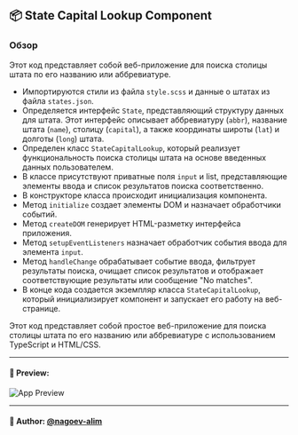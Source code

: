 ## 📦 State Capital Lookup Component

### Обзор
Этот код представляет собой веб-приложение для поиска столицы штата по его названию или аббревиатуре.

- Импортируются стили из файла `style.scss` и данные о штатах из файла `states.json`.
- Определяется интерфейс `State`, представляющий структуру данных для штата. Этот интерфейс описывает аббревиатуру (`abbr`), название штата (`name`), столицу (`capital`), а также координаты широты (`lat`) и долготы (`long`) штата.
- Определен класс `StateCapitalLookup`, который реализует функциональность поиска столицы штата на основе введенных данных пользователем. 
- В классе присутствуют приватные поля `input` и list, представляющие элементы ввода и список результатов поиска соответственно. 
- В конструкторе класса происходит инициализация компонента. 
- Метод `initialize` создает элементы DOM и назначает обработчики событий. 
- Метод `createDOM` генерирует HTML-разметку интерфейса приложения. 
- Метод `setupEventListeners` назначает обработчик события ввода для элемента `input`. 
- Метод `handleChange` обрабатывает событие ввода, фильтрует результаты поиска, очищает список результатов и отображает соответствующие результаты или сообщение "No matches".
- В конце кода создается экземпляр класса `StateCapitalLookup`, который инициализирует компонент и запускает его работу на веб-странице.
  
Этот код представляет собой простое веб-приложение для поиска столицы штата по его названию или аббревиатуре с использованием TypeScript и HTML/CSS.


---

#### 🌄 Preview:

![App Preview](https://lh3.googleusercontent.com/drive-viewer/AITFw-zlCj-Kjl0Hjt0O_bCv8y-zwvyIhI5PW2PKovQYZVr7kefHs5fzbjvWVIbQHm8eXRwuQuKl0cNHlAZ8yqIsU5NOEsivpQ=s1600)


-----

#### 🙌 Author: [@nagoev-alim](https://github.com/nagoev-alim)

